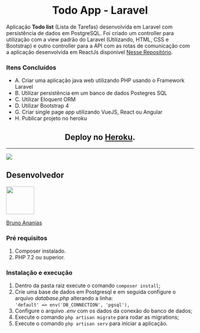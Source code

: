 <h1 align="center">
Todo App - Laravel
</h1>

Aplicação **Todo list** (Lista de Tarefas) desenvolvida em Laravel com persistência de dados em PostgreSQL. Foi criado um controller para utilização com a view padrão do Laravel (Utilizando, HTML, CSS e Bootstrap) e outro controller para a API com as rotas de comunicação com a aplicação desenvolvida em ReactJs disponível [Nesse Repositório](https://github.com/brunoananias2/todo-app-reactjs).

### Itens Concluídos
- A. Criar uma aplicação java web utilizando PHP usando o Framework Laravel
- B. Utilizar persistência em um banco de dados Postegres SQL
- C. Utilizar Eloquent ORM
- D. Utilizar Bootstrap 4
- G. Criar single page app utilizando VueJS, React ou Angular
- H. Publicar projeto no heroku

<h2 align="center">Deploy no <a href="https://todo-brunoananias.herokuapp.com/">Heroku</a>.</h2>

<hr>

![](https://i.imgur.com/HhaAIiD.jpg)

## Desenvolvedor

[<img src="https://avatars1.githubusercontent.com/u/4417927?&v=4" width="75px;"/>](https://github.com/brunoananias2)

[Bruno Ananias](https://github.com/brunoananias2)

### Pré requisitos
1. Composer instalado.
2. PHP 7.2 ou superior.

### Instalação e execução

1. Dentro da pasta raiz execute o comando `composer install`;
2. Crie uma base de dados em Postgresql e em seguida configure o arquivo _database.php_ alterando a linha:<br>
`'default' => env('DB_CONNECTION', 'pgsql'),`<br>
3. Configure o arquivo _.env_ com os dados da conexão do banco de dados;
4. Execute o comando `php artisan migrate` para rodar as migrations;
5. Execute o comando `php artisan serv` para iniciar a aplicação.




